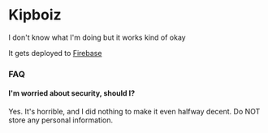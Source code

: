 # Kipboiz

I don't know what I'm doing but it works kind of okay

It gets deployed to [Firebase](http://kipboiz-app.firebaseapp.com)

### FAQ

#### I'm worried about security, should I?

Yes. It's horrible, and I did nothing to make it even halfway decent. Do NOT store any personal information.

